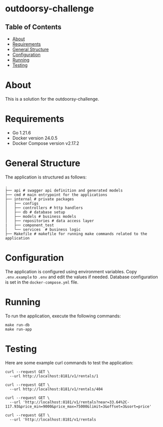 # outdoorsy-challenge

## Table of Contents

- [About](#about)
- [Requirements](#requirements)
- [General Structure](#general-structure)
- [Configuration](#configuration)
- [Running](#running)
- [Testing](#testing)


# About
This is a solution for the outdoorsy-challenge.

# Requirements
- Go 1.21.6
- Docker version 24.0.5
- Docker Compose version v2.17.2

# General Structure
The application is structured as follows:

```
.
├── api # swagger api definition and generated models
├── cmd # main entrypoint for the applications
├── internal # private packages
│   ├── configs
│   ├── controllers # http handlers
│   ├── db # database setup
│   ├── models # business models
│   ├── repositories # data access layer
|   ├── component_test
│   └── services  # business logic
├── Makefile # makefile for running make commands related to the application
```


# Configuration
The application is configured using environment variables. Copy `.env.example` to `.env` and edit the values if needed. Database configuration is set in the `docker-compose.yml` file.


# Running
To run the application, execute the following commands:

```
make run-db
make run-app
```

# Testing
Here are some example curl commands to test the application:

```
curl --request GET \
  --url http://localhost:8181/v1/rentals/1
```
```
curl --request GET \
  --url http://localhost:8181/v1/rentals/404
```

```
curl --request GET \
  --url 'http://localhost:8181/v1/rentals?near=33.64%2C-117.93&price_min=9000&price_max=75000&limit=3&offset=3&sort=price'
```

```
curl --request GET \
  --url 'http://localhost:8181/v1/rentals
```